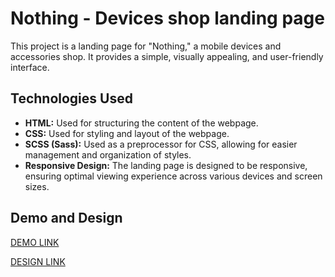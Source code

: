 # Nothing - Devices shop landing page

This project is a landing page for "Nothing," a mobile devices and accessories shop. It provides a simple, visually appealing, and user-friendly interface.

## Technologies Used

- **HTML:** Used for structuring the content of the webpage.
- **CSS:** Used for styling and layout of the webpage.
- **SCSS (Sass):** Used as a preprocessor for CSS, allowing for easier management and organization of styles.
- **Responsive Design:** The landing page is designed to be responsive, ensuring optimal viewing experience across various devices and screen sizes.

## Demo and Design

[DEMO LINK](https://ksyvvkaa.github.io/nothing-landing/)

[DESIGN LINK](https://www.figma.com/file/DtkQmQ797hk0nI4KfMi2Uq/BOSE-New-Version?type=design&node-id=6802-139&mode=design&t=xc7eHJwu1WDf1PLk-0)
